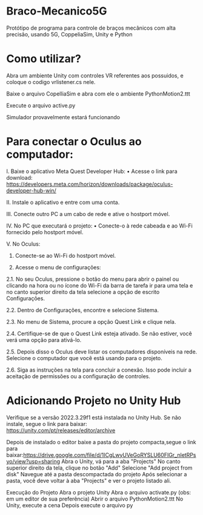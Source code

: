 # Braco-Mecanico5G
Protótipo de programa para controle de braços mecânicos com alta precisão, usando 5G, CoppeliaSim, Unity e Python

# Como utilizar?

Abra um ambiente Unity com controles VR referentes aos possuidos, e coloque o codigo vrlistener.cs nele.

Baixe o arquivo CopelliaSim e abra com ele o ambiente PythonMotion2.ttt

Execute o arquivo active.py

Simulador provavelmente estará funcionando

# Para conectar o Oculus ao computador:

I.	Baixe o aplicativo Meta Quest Developer Hub:
  •	Acesse o link para download: https://developers.meta.com/horizon/downloads/package/oculus-developer-hub-win/
  
II.	Instale o aplicativo e entre com uma conta.

III.	Conecte outro PC a um cabo de rede e ative o hostport móvel.

IV.	No PC que executará o projeto:
  •	Conecte-o à rede cabeada e ao Wi-Fi fornecido pelo hostport móvel.
  
V.	No Oculus:

  1.	Conecte-se ao Wi-Fi do hostport móvel.
  
  2. 	Acesse o menu de configurações:
     
  2.1.	No seu Oculus, pressione o botão do menu para abrir o painel ou clicando na hora ou no ícone do Wi-Fi da barra de tarefa ir para uma tela e no canto superior direito da tela selecione a opção de escrito Configurações.
  
  2.2.	Dentro de Configurações, encontre e selecione Sistema.
  
  2.3.	No menu de Sistema, procure a opção Quest Link e clique nela.
  
  2.4.	Certifique-se de que o Quest Link esteja ativado. Se não estiver, você verá uma opção para ativá-lo.
  
  2.5.	Depois disso o Oculus deve listar os computadores disponíveis na rede. Selecione o computador que você está usando para o projeto.
  
  2.6.	Siga as instruções na tela para concluir a conexão. Isso pode incluir a aceitação de permissões ou a configuração de controles.

# Adicionando Projeto no Unity Hub 

Verifique se a versão 2022.3.29f1 está instalada no Unity Hub.
Se não instale, segue o link para baixar: https://unity.com/pt/releases/editor/archive 

Depois de instalado o editor baixe a pasta do projeto compacta,segue o link para baixar:https://drive.google.com/file/d/1ICgLwyUVeGoRYSLU60FIGr_nletRPsyo/view?usp=sharing
Abra o Unity, vá para a aba "Projects"
No canto superior direito da tela, clique no botão "Add"
Selecione "Add project from disk"
Navegue até a pasta descompactada do projeto
Após selecionar a pasta, você deve voltar à aba "Projects" e ver o projeto listado ali.

Execução do Projeto
Abra o projeto Unity
Abra o arquivo activate.py (obs: em um editor de sua preferência)
Abrir o arquivo PythonMotion2.ttt
No Unity, execute a cena
Depois execute o arquivo py
